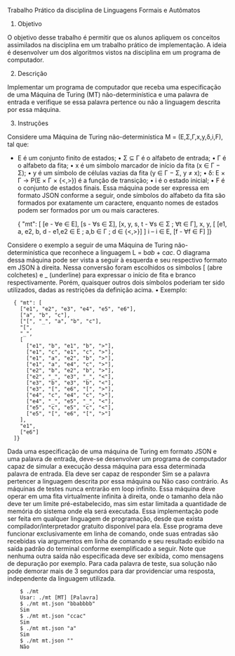 Trabalho Prático da disciplina de Linguagens Formais e Autômatos

1. Objetivo
   
  O objetivo desse trabalho é permitir que os alunos apliquem os conceitos assimilados na disciplina em um trabalho prático de implementação. A ideia é desenvolver um dos algoritmos vistos na disciplina em um programa de computador.
  
2. Descrição

  Implementar um programa de computador que receba uma especificação de uma Máquina de Turing (MT) não-determinística e uma palavra de entrada e verifique se essa palavra pertence ou não a linguagem descrita por essa máquina.
  
3. Instruções

  Considere uma Máquina de Turing não-determinística M = (E,Σ,Γ,x,y,δ,i,F), tal que:
  * E é um conjunto finito de estados;
    • Σ ⊆ Γ é o alfabeto de entrada;
    • Γ é o alfabeto da fita;
    • x é um símbolo marcador de início da fita (x ∈ Γ − Σ);
    • y é um símbolo de células vazias da fita (y ∈ Γ − Σ, y ≠ x);
    • δ: E × Γ → P(E × Γ × {<,>}) é a função de transição;
    • i é o estado inicial;
    • F é o conjunto de estados finais.
  Essa máquina pode ser expressa em formato JSON conforme a seguir,
  onde símbolos do alfabeto da fita são formados por exatamente um caractere,
  enquanto nomes de estados podem ser formados por um ou mais caracteres.

      { "mt": [
        [e - ∀e ∈ E],
        [s - ∀s ∈ Σ],
        [x, y, s, t - ∀s ∈ Σ ; ∀t ∈ Γ],
        x,
        y,
        [
          [e1, a, e2, b, d - e1,e2 ∈ E ; a,b ∈ Γ ; d ∈ {<,>}]
        ]
        i – i ∈ E,
        [f - ∀f ∈ F]
      ]}
   
  Considere o exemplo a seguir de uma Máquina de Turing não-
  determinística que reconhece a linguagem L = b*ab* + c*ac*. O diagrama
  dessa máquina pode ser vista a seguir à esquerda e seu respectivo formato em
  JSON à direita. Nessa conversão foram escolhidos os símbolos [ (abre colchetes)
  e _ (underline) para expressar o início de fita e branco respectivamente. Porém,
  quaisquer outros dois símbolos poderiam ter sido utilizados, dadas as
  restrições da definição acima.
  • Exemplo:

      { "mt": [
        ["e1", "e2", "e3", "e4", "e5", "e6"],
        ["a", "b", "c"],
        ["[", "_", "a", "b", "c"],
        "[",
        "_",
        [
          ["e1", "b", "e1", "b", ">"],
          ["e1", "c", "e1", "c", ">"],
          ["e1", "a", "e2", "b", ">"],
          ["e1", "a", "e4", "c", ">"],
          ["e2", "b", "e2", "b", ">"],
          ["e2", "_", "e3", "_", "<"],
          ["e3", "b", "e3", "b", "<"],
          ["e3", "[", "e6", "[", ">"],
          ["e4", "c", "e4", "c", ">"],
          ["e4", "_", "e5", "_", "<"],
          ["e5", "c", "e5", "c", "<"],
          ["e5", "[", "e6", "[", ">"]
        ],
        "e1",
        ["e6"]
      ]}

  Dada uma especificação de uma máquina de Turing em formato JSON e
  uma palavra de entrada, deve-se desenvolver um programa de computador
  capaz de simular a execução dessa máquina para essa determinada palavra de
  entrada. Ela deve ser capaz de responder Sim se a palavra pertencer a linguagem
  descrita por essa máquina ou Não caso contrário. As máquinas de testes nunca
  entrarão em loop infinito. Essa máquina deve operar em uma fita
  virtualmente infinita à direita, onde o tamanho dela não deve ter um limite
  pré-estabelecido, mas sim estar limitada a quantidade de memória do sistema
  onde ela será executada.
  Essa implementação pode ser feita em qualquer linguagem de
  programação, desde que exista compilador/interpretador gratuito disponível
  para ela. Esse programa deve funcionar exclusivamente em linha de
  comando, onde suas entradas são recebidas via argumentos em linha de
  comando e seu resultado exibido na saída padrão do terminal conforme
  exemplificado a seguir. Note que nenhuma outra saída não especificada deve
  ser exibida, como mensagens de depuração por exemplo. Para cada palavra de
  teste, sua solução não pode demorar mais de 3 segundos para dar
  providenciar uma resposta, independente da linguagem utilizada.
  
        $ ./mt
        Usar: ./mt [MT] [Palavra]
        $ ./mt mt.json "bbabbbb"
        Sim
        $ ./mt mt.json "ccac"
        Sim
        $ ./mt mt.json "a"
        Sim
        $ ./mt mt.json ""
        Não
